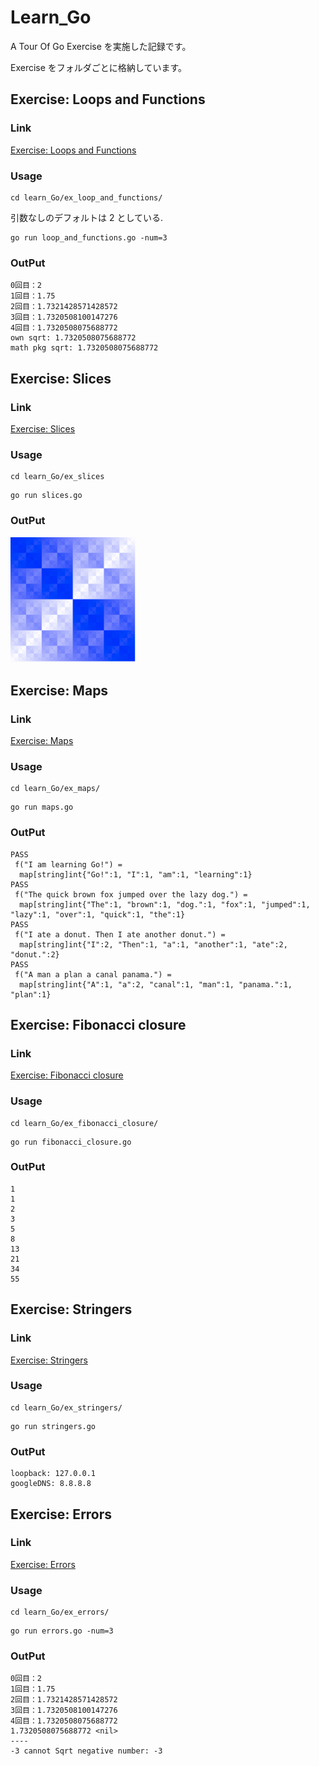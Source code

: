 # Learn_Go

A Tour Of Go Exercise を実施した記録です。

Exercise をフォルダごとに格納しています。

## Exercise: Loops and Functions

### Link

[Exercise: Loops and Functions](https://go-tour-jp.appspot.com/flowcontrol/8)

### Usage

```
cd learn_Go/ex_loop_and_functions/
```

引数なしのデフォルトは 2 としている.

```
go run loop_and_functions.go -num=3
```

### OutPut

```
0回目：2
1回目：1.75
2回目：1.7321428571428572
3回目：1.7320508100147276
4回目：1.7320508075688772
own sqrt: 1.7320508075688772
math pkg sqrt: 1.7320508075688772
```

## Exercise: Slices

### Link

[Exercise: Slices](https://go-tour-jp.appspot.com/moretypes/18)

### Usage

```
cd learn_Go/ex_slices
```

```
go run slices.go
```

### OutPut

<img src="images/exercise_slices.png" width="200px">

## Exercise: Maps

### Link

[Exercise: Maps](https://go-tour-jp.appspot.com/moretypes/23)

### Usage

```
cd learn_Go/ex_maps/
```

```
go run maps.go
```

### OutPut

```
PASS
 f("I am learning Go!") =
  map[string]int{"Go!":1, "I":1, "am":1, "learning":1}
PASS
 f("The quick brown fox jumped over the lazy dog.") =
  map[string]int{"The":1, "brown":1, "dog.":1, "fox":1, "jumped":1, "lazy":1, "over":1, "quick":1, "the":1}
PASS
 f("I ate a donut. Then I ate another donut.") =
  map[string]int{"I":2, "Then":1, "a":1, "another":1, "ate":2, "donut.":2}
PASS
 f("A man a plan a canal panama.") =
  map[string]int{"A":1, "a":2, "canal":1, "man":1, "panama.":1, "plan":1}
```

## Exercise: Fibonacci closure

### Link

[Exercise: Fibonacci closure](https://go-tour-jp.appspot.com/moretypes/26)

### Usage

```
cd learn_Go/ex_fibonacci_closure/
```

```
go run fibonacci_closure.go
```

### OutPut

```
1
1
2
3
5
8
13
21
34
55
```

## Exercise: Stringers

### Link

[Exercise: Stringers](https://go-tour-jp.appspot.com/methods/18)

### Usage

```
cd learn_Go/ex_stringers/
```

```
go run stringers.go
```

### OutPut

```
loopback: 127.0.0.1
googleDNS: 8.8.8.8
```

## Exercise: Errors

### Link

[Exercise: Errors](https://go-tour-jp.appspot.com/methods/20)

### Usage

```
cd learn_Go/ex_errors/
```

```
go run errors.go -num=3
```

### OutPut

```
0回目：2
1回目：1.75
2回目：1.7321428571428572
3回目：1.7320508100147276
4回目：1.7320508075688772
1.7320508075688772 <nil>
----
-3 cannot Sqrt negative number: -3
```
